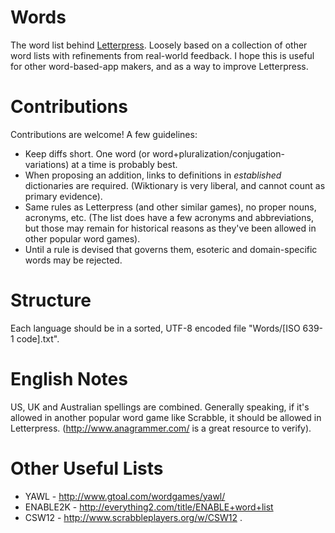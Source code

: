 Words
=====

The word list behind [Letterpress](http://www.atebits.com/letterpress/). Loosely based on a collection of other word lists with refinements from real-world feedback. I hope this is useful for other word-based-app makers, and as a way to improve Letterpress.

Contributions
=============

Contributions are welcome! A few guidelines:

- Keep diffs short. One word (or word+pluralization/conjugation-variations) at a time is probably best.
- When proposing an addition, links to definitions in _established_ dictionaries are required. (Wiktionary is very liberal, and cannot count as primary evidence).
- Same rules as Letterpress (and other similar games), no proper nouns, acronyms, etc. (The list does have a few acronyms and abbreviations, but those may remain for historical reasons as they've been allowed in other popular word games).
- Until a rule is devised that governs them, esoteric and domain-specific words may be rejected.

Structure
=========

Each language should be in a sorted, UTF-8 encoded file "Words/[ISO 639-1 code].txt".

English Notes
=============

US, UK and Australian spellings are combined. Generally speaking, if it's allowed in another popular word game like Scrabble, it should be allowed in Letterpress. (http://www.anagrammer.com/ is a great resource to verify).

Other Useful Lists
==================

- YAWL - http://www.gtoal.com/wordgames/yawl/
- ENABLE2K - http://everything2.com/title/ENABLE+word+list
- CSW12 - http://www.scrabbleplayers.org/w/CSW12
.
